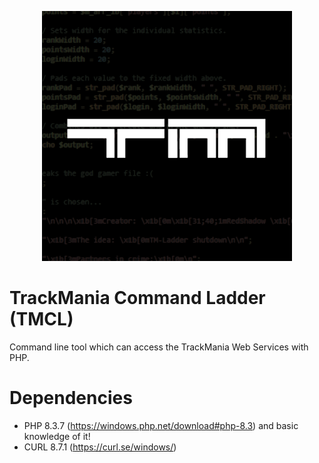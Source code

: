 <p align="center">
  <img width="400" height="400" src="https://raw.githubusercontent.com/RedShadowXD/tmcl/main/image-sq.png">
</p>

# TrackMania Command Ladder (TMCL)
Command line tool which can access the TrackMania Web Services with PHP.

# Dependencies
- PHP 8.3.7 (https://windows.php.net/download#php-8.3) and basic knowledge of it!
- CURL 8.7.1 (https://curl.se/windows/)
